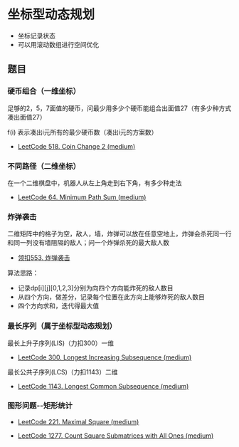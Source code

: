 # 坐标型动态规划

- 坐标记录状态
- 可以用滚动数组进行空间优化

## 题目

### 硬币组合（一维坐标）

足够的2，5，7面值的硬币，问最少用多少个硬币能组合出面值27（有多少种方式凑出面值27）

f(i) 表示凑出i元所有的最少硬币数（凑出i元的方案数）

- [LeetCode 518. Coin Change 2 (medium)](https://github.com/muyids/leetcode/blob/master/algorithms/501-600/518.coin-change-2.md)


### 不同路径（二维坐标）

在一个二维棋盘中，机器人从左上角走到右下角，有多少种走法

- [LeetCode 64. Minimum Path Sum (medium)](https://github.com/muyids/leetcode/blob/master/algorithms/1-100/64.minimum-path-sum.md)

### 炸弹袭击

二维矩阵中的格子为空，敌人，墙，炸弹可以放在任意空地上，炸弹会杀死同一行和同一列没有墙阻隔的敌人；问一个炸弹杀死的最大敌人数

- [领扣553. 炸弹袭击](https://www.lintcode.com/problem/bomb-enemy/)

算法思路：

- 记录dp[i][j][0,1,2,3]分别为向四个方向能炸死的敌人数目
- 从四个方向，做差分，记录每个位置在此方向上能够炸死的敌人数目
- 四个方向求和，迭代得最大值

### 最长序列（属于坐标型动态规划）

最长上升子序列(LIS)（力扣300）一维

- [LeetCode 300. Longest Increasing Subsequence (medium)](https://github.com/muyids/leetcode/blob/master/algorithms/201-300/300.longest-increasing-subsequence.md)

最长公共子序列(LCS)（力扣1143）二维

- [LeetCode 1143. Longest Common Subsequence (medium)](https://github.com/muyids/leetcode/blob/master/algorithms/1101-1200/1143.longest-common-subsequence.md)

### 图形问题--矩形统计

- [LeetCode 221. Maximal Square (medium)](https://github.com/muyids/leetcode/blob/master/algorithms/201-300/221.maximal-square.md)

- [LeetCode 1277. Count Square Submatrices with All Ones (medium)](https://github.com/muyids/leetcode/blob/master/algorithms/1201-1300/1277.count-square-submatrices-with-all-ones.md)
